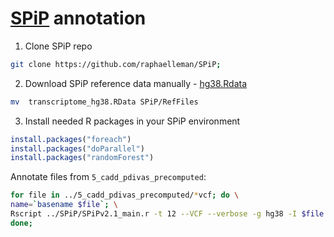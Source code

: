 # [SPiP](https://github.com/LBGC-CFB/SPiP) annotation

1. Clone SPiP repo
```bash
git clone https://github.com/raphaelleman/SPiP;
```
2. Download SPiP reference data manually - [hg38.Rdata](https://sourceforge.net/projects/splicing-prediction-pipeline/files/transcriptome/transcriptome_hg38.RData)
```bash
mv  transcriptome_hg38.RData SPiP/RefFiles
```
3. Install needed R packages in your SPiP environment
```R
install.packages("foreach")
install.packages("doParallel")
install.packages("randomForest")
```

Annotate files from `5_cadd_pdivas_precomputed`:
```bash
for file in ../5_cadd_pdivas_precomputed/*vcf; do \
name=`basename $file`; \
Rscript ../SPiP/SPiPv2.1_main.r -t 12 --VCF --verbose -g hg38 -I $file -O ${name%vcf}spip.vcf; \
done;
```
